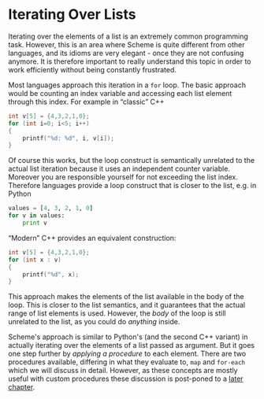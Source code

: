 # Iterating Over Lists

Iterating over the elements of a list is an extremely common programming task.
However, this is an area where Scheme is quite different from other languages,
and its idioms are very elegant - once they are not confusing anymore. It is
therefore  important to really understand this topic in order to work
efficiently without being constantly frustrated.

Most languages approach this iteration in a `for` loop. The basic approach would
be counting an index variable and accessing each list element through this
index. For example in “classic” C++

```cpp
int v[5] = {4,3,2,1,0};
for (int i=0; i<5; i++)
{
    printf("%d: %d", i, v[i]);
}

```

Of course this works, but the loop construct is semantically unrelated to the
actual list iteration because it uses an independent counter variable.  Moreover
you are responsible yourself for not exceeding the list index.  Therefore
languages provide a loop construct that is closer to the list, e.g. in Python

```python
values = [4, 3, 2, 1, 0]
for v in values:
    print v
```

“Modern” C++ provides an equivalent construction:

```cpp
int v[5] = {4,3,2,1,0};
for (int x : v)
{
    printf("%d", x);
}
```

This approach makes the elements of the list available in the body of the loop.
This is closer to the list semantics, and it guarantees that the actual range of
list elements is used.  However, the *body* of the loop is still unrelated to
the list, as you could do *anything* inside.

Scheme's approach is similar to Python's (and the second C++ variant) in
actually iterating over the elements of a list passed as argument. But it goes
one step further by *applying a procedure* to each element. There are two
procedures available, differing in what they evaluate to, `map` and `for-each`
which we will discuss in detail. However, as these concepts are mostly useful
with custom procedures these discussion is post-poned to a [later
chapter](../loops/index.html).

